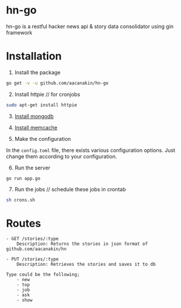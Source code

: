 # hn-go
hn-go is a restful hacker news api & story data consolidator using gin framework

# Installation

1. Install the package

```sh
go get -v -u github.com/aacanakin/hn-go
```

2. Install httpie // for cronjobs

```sh
sudo apt-get install httpie
```

3. [Install mongodb](https://docs.mongodb.org/v3.0/tutorial/install-mongodb-on-ubuntu/)

4. [Install memcache](https://www.digitalocean.com/community/tutorials/how-to-install-and-use-memcache-on-ubuntu-14-04)

5. Make the configuration

In the `config.toml` file, there exists various configuration options. Just change them according to your configuration.

6. Run the server
```
go run app.go
```

7. Run the jobs // schedule these jobs in crontab
```sh
sh crons.sh
```

# Routes
```
- GET /stories/:type
    Description: Returns the stories in json format of github.com/aacanakin/hn

- PUT /stories/:type
    Description: Retrieves the stories and saves it to db

Type could be the following;
    - new
    - top 
    - job
    - ask
    - show
```
